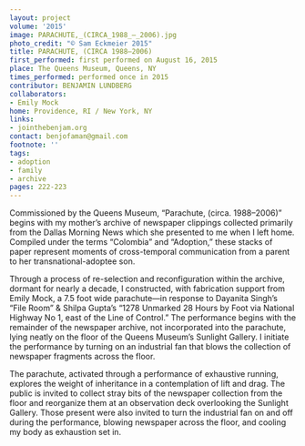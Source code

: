 ```yaml
---
layout: project
volume: '2015'
image: PARACHUTE,_(CIRCA_1988_–_2006).jpg
photo_credit: "© Sam Eckmeier 2015"
title: PARACHUTE, (CIRCA 1988–2006)
first_performed: first performed on August 16, 2015
place: The Queens Museum, Queens, NY
times_performed: performed once in 2015
contributor: BENJAMIN LUNDBERG
collaborators:
- Emily Mock
home: Providence, RI / New York, NY
links:
- jointhebenjam.org
contact: benjofaman@gmail.com
footnote: ''
tags:
- adoption
- family
- archive
pages: 222-223
---
```


Commissioned by the Queens Museum, “Parachute, (circa. 1988–2006)” begins with my mother’s archive of newspaper clippings collected primarily from the Dallas Morning News which she presented to me when I left home. Compiled under the terms “Colombia” and “Adoption,” these stacks of paper represent moments of cross-temporal communication from a parent to her transnational-adoptee son.

Through a process of re-selection and reconfiguration within the archive, dormant for nearly a decade, I constructed, with fabrication support from Emily Mock, a 7.5 foot wide parachute—in response to Dayanita Singh’s “File Room” & Shilpa Gupta’s “1278 Unmarked 28 Hours by Foot via National Highway No 1, east of the Line of Control.” The performance begins with the remainder of the newspaper archive, not incorporated into the parachute, lying neatly on the floor of the Queens Museum’s Sunlight Gallery. I initiate the performance by turning on an industrial fan that blows the collection of newspaper fragments across the floor.

The parachute, activated through a performance of exhaustive running, explores the weight of inheritance in a contemplation of lift and drag. The public is invited to collect stray bits of the newspaper collection from the floor and reorganize them at an observation deck overlooking the Sunlight Gallery. Those present were also invited to turn the industrial fan on and off during the performance, blowing newspaper across the floor, and cooling my body as exhaustion set in.
